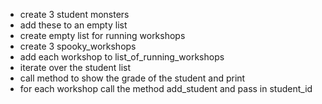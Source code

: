 - create 3 student monsters
- add these to an empty list
- create empty list for running workshops
- create 3 spooky_workshops
- add each workshop to list_of_running_workshops
- iterate over the student list
- call method to show the grade of the student and print
- for each workshop call the method add_student and pass in student_id